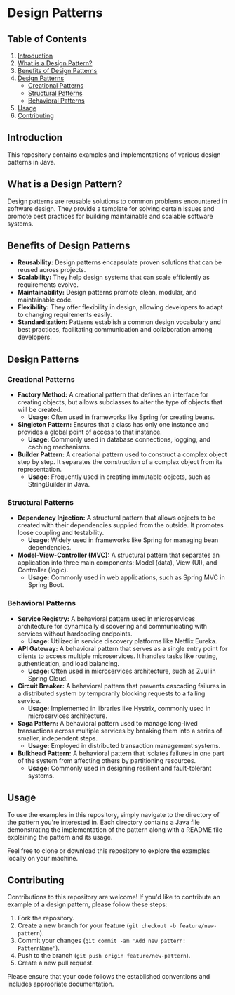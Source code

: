 # Design Patterns

## Table of Contents
1. [Introduction](#introduction)
2. [What is a Design Pattern?](#what-is-a-design-pattern)
3. [Benefits of Design Patterns](#benefits-of-design-patterns)
4. [Design Patterns](#design-patterns)
    - [Creational Patterns](#creational-patterns)
    - [Structural Patterns](#structural-patterns)
    - [Behavioral Patterns](#behavioral-patterns)
5. [Usage](#usage)
6. [Contributing](#contributing)

## Introduction
This repository contains examples and implementations of various design patterns in Java.

## What is a Design Pattern?
Design patterns are reusable solutions to common problems encountered in software design. They provide a template for solving certain issues and promote best practices for building maintainable and scalable software systems.

## Benefits of Design Patterns
- **Reusability:** Design patterns encapsulate proven solutions that can be reused across projects.
- **Scalability:** They help design systems that can scale efficiently as requirements evolve.
- **Maintainability:** Design patterns promote clean, modular, and maintainable code.
- **Flexibility:** They offer flexibility in design, allowing developers to adapt to changing requirements easily.
- **Standardization:** Patterns establish a common design vocabulary and best practices, facilitating communication and collaboration among developers.

## Design Patterns

### Creational Patterns
- **Factory Method:** A creational pattern that defines an interface for creating objects, but allows subclasses to alter the type of objects that will be created.
  - **Usage:** Often used in frameworks like Spring for creating beans.
- **Singleton Pattern:** Ensures that a class has only one instance and provides a global point of access to that instance.
  - **Usage:** Commonly used in database connections, logging, and caching mechanisms.
- **Builder Pattern:** A creational pattern used to construct a complex object step by step. It separates the construction of a complex object from its representation.
  - **Usage:** Frequently used in creating immutable objects, such as StringBuilder in Java.

### Structural Patterns
- **Dependency Injection:** A structural pattern that allows objects to be created with their dependencies supplied from the outside. It promotes loose coupling and testability.
  - **Usage:** Widely used in frameworks like Spring for managing bean dependencies.
- **Model-View-Controller (MVC):** A structural pattern that separates an application into three main components: Model (data), View (UI), and Controller (logic).
  - **Usage:** Commonly used in web applications, such as Spring MVC in Spring Boot.

### Behavioral Patterns
- **Service Registry:** A behavioral pattern used in microservices architecture for dynamically discovering and communicating with services without hardcoding endpoints.
  - **Usage:** Utilized in service discovery platforms like Netflix Eureka.
- **API Gateway:** A behavioral pattern that serves as a single entry point for clients to access multiple microservices. It handles tasks like routing, authentication, and load balancing.
  - **Usage:** Often used in microservices architecture, such as Zuul in Spring Cloud.
- **Circuit Breaker:** A behavioral pattern that prevents cascading failures in a distributed system by temporarily blocking requests to a failing service.
  - **Usage:** Implemented in libraries like Hystrix, commonly used in microservices architecture.
- **Saga Pattern:** A behavioral pattern used to manage long-lived transactions across multiple services by breaking them into a series of smaller, independent steps.
  - **Usage:** Employed in distributed transaction management systems.
- **Bulkhead Pattern:** A behavioral pattern that isolates failures in one part of the system from affecting others by partitioning resources.
  - **Usage:** Commonly used in designing resilient and fault-tolerant systems.

## Usage
To use the examples in this repository, simply navigate to the directory of the pattern you're interested in. Each directory contains a Java file demonstrating the implementation of the pattern along with a README file explaining the pattern and its usage.

Feel free to clone or download this repository to explore the examples locally on your machine.

## Contributing
Contributions to this repository are welcome! If you'd like to contribute an example of a design pattern, please follow these steps:

1. Fork the repository.
2. Create a new branch for your feature (`git checkout -b feature/new-pattern`).
3. Commit your changes (`git commit -am 'Add new pattern: PatternName'`).
4. Push to the branch (`git push origin feature/new-pattern`).
5. Create a new pull request.

Please ensure that your code follows the established conventions and includes appropriate documentation.
